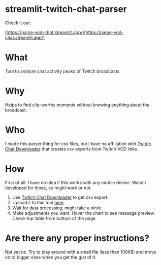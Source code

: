 # streamlit-twitch-chat-parser

Check it out:

[https://parse-vod-chat.streamlit.app/](https://parse-vod-chat.streamlit.app/)

# What

Tool to analyze chat activity peaks of Twitch broadcasts.

# Why

Helps to find clip-worthy moments without knowing anything about the broadcast.

# Who

I made this parser thing for csv files, but I have no affiliation with [Twitch Chat Downloader](https://www.twitchchatdownloader.com/) that creates csv exports from Twitch VOD links.

# How

First of all: I have no idea if this works with any mobile device. Wasn't developed for those, so might work or not.

1. Use [Twitch Chat Downloader](https://www.twitchchatdownloader.com/) to get csv export.
2. Upload it to this tool [here](https://parse-vod-chat.streamlit.app/).
3. Wait for data processing, might take a while.
4. Make adjustments you want. Hover the chart to see message preview. Check top table from bottom of the page.

# Are there any proper instructions?

Not yet no. Try to play around with a small file (less than 100KB) and move on to bigger ones when you get the gist of it.